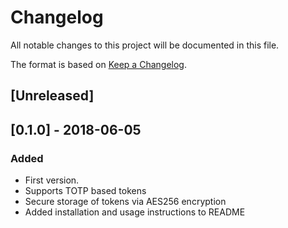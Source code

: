 # Changelog
All notable changes to this project will be documented in this file.

The format is based on [Keep a Changelog](http://keepachangelog.com/en/1.0.0/).

## [Unreleased]

## [0.1.0] - 2018-06-05
### Added
- First version.
- Supports TOTP based tokens
- Secure storage of tokens via AES256 encryption
- Added installation and usage instructions to README
